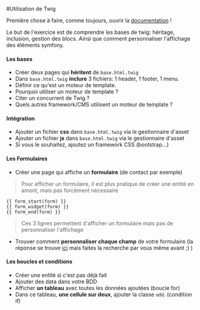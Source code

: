 #Utilisation de Twig

Première chose à faire, comme toujours, ouvrir la [documentation](http://symfony.com/doc/current/templating.html) !

Le but de l'exercice est de comprendre les bases de twig: héritage, inclusion, gestion des blocs. Ainsi que comment personnaliser l'affichage des éléments symfony.


#### Les bases

- Créer deux pages qui **héritent** de `base.html.twig`
- Dans `base.html.twig` **inclure** 3 fichiers: 1 header, 1 footer, 1 menu. 
- Définir ce qu'est un moteur de template.
- Pourquoi utiliser un moteur de template ?
- Citer un concurrent de Twig ?
- Quels autres framework/CMS utilisent un moteur de template ?


#### Intégration

- Ajouter un fichier **css** dans `base.html.twig` via le gestionnaire d'asset
- Ajouter un fichier **js** dans `base.html.twig` via le gestionnaire d'asset
- Si vous le souhaitez, ajoutez un framework CSS (bootstrap...)


#### Les Formulaires

- Créer une page qui affiche un **formulaire** (de contact par exemple)

> Pour afficher un formulaire, il est plus pratique de créer une entité en amont, mais pas forcément nécessaire

```twig
{{ form_start(form) }}
{{ form_widget(form) }}
{{ form_end(form) }}
```

> Ces 3 lignes permettent d'afficher un formulaire mais pas de personnaliser l'affichage

- Trouver comment **personnaliser chaque champ** de votre formulaire (la réponse se trouve [ici](http://symfony.com/doc/current/form/rendering.html) mais faites la recherche par vous même avant ;) )


#### Les boucles et conditions

- Créer une entité si c'est pas déjà fait
- Ajouter des data dans votre BDD
- Afficher **un tableau** avec toutes les données ajoutées (boucle for)
- Dans ce tableau, **une cellule sur deux**, ajouter la classe `odd`. (condition if)





